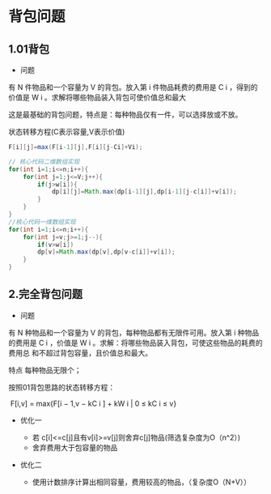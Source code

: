 # 背包问题

## 1.01背包

- 问题

有 N 件物品和一个容量为 V 的背包。放入第 i 件物品耗费的费用是 C i  ，得到的
价值是 W i 。求解将哪些物品装入背包可使价值总和最大

这是最基础的背包问题，特点是：每种物品仅有一件，可以选择放或不放。

状态转移方程(C表示容量,V表示价值)

```java
F[i][j]=max(F[i-1][j],F[i][j-Ci]+Vi);
```

```java
// 核心代码二维数组实现
for(int i=1;i<=n;i++){
    for(int j=1;j<=V;j++){
        if(j>w[i]){
            dp[i][j]=Math.max(dp[i-1][j],dp[i-1][j-c[i]]+v[i]);
        }
    }
}
//核心代码一维数组实现
for(int i=1;i<=n;i++){
    for(int j=v;j>=1;j--){
        if(v>w[i])
        dp[v]=Math.max(dp[v],dp[v-c[i]]+v[i]);
    }
}

```

## 2.完全背包问题

- 问题 

有 N 种物品和一个容量为 V 的背包，每种物品都有无限件可用。放入第 i 种物品
的费用是 C i ，价值是 W i 。求解：将哪些物品装入背包，可使这些物品的耗费的费用总
和不超过背包容量，且价值总和最大。

特点 每种物品无限个；

按照01背包思路的状态转移方程：

​			F[i,v] = max{F[i − 1,v − kC i ] + kW i | 0 ≤ kC i ≤ v}

- 优化一

  - 若 c[i]<=c[j]且有v[i]>=v[j]则舍弃c[j]物品(筛选复杂度为O（n^2）)
  - 舍弃费用大于包容量的物品

- 优化二

  - 使用计数排序计算出相同容量，费用较高的物品，（复杂度O（N+V））

  

